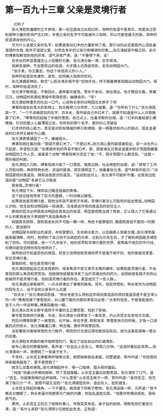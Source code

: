 # 第一百九十三章 父亲是灵境行者
        幻听了
       张元清脸色僵硬的立于原地，第一反应是自己出现幻听，耳畔的低语不是真实，而是自己受到某种力量的影响产生幻听。毕竟父亲的名字不可能被外人知晓，所以可能性最大的是，耳畔的低语源自他的内心。
       可为什么会是父亲的名字，如果是类似幻术的力量影响了我，那引动的必定是我内心深处最渴望的东西.我并不渴望父爱，对死去多年的父亲只剩模湖的印象……张元清疑惑不解之际，前方的傅青阳察觉到他的异常，语气异常严肃，道∶"不要停下来，走!
       百夫长的声音里蕴含让人信服的力量，张元清头脑一清，杂念顿消。
       他屏息凝神，不去管耳边的低语，大步跟上白西装背影，走向动物园大门。
       "张子真，你又要走，你这个背信弃义的小人…"
       耳畔的低语忽地凄厉、哀怨，如同被人抛弃的怨妇。
       张元清绷紧神经，默念"心若冰清天塌不惊"加快步伐，终于跟着傅青阳踏出动物园大门。顿时，耳畔的低语消失了。
       张元清不敢停留，不敢回头，直奔豪华座驾，等车子发动，驶出很远，他才敢回头看。夜幕沉沉，动物园的轮廓在黑暗中若隐若现，幽静诡异。"呼!
       张元清如释重负的吐出一口气，心说狗长老的动物园也太邪乎了吧
       傅青阳端坐在宽大的软椅上，目光略带几分惊奇，几分凝重，道∶"你听到了什么"张元清措辞一下，"一个不该被提及的名字，百夫长，我怀疑自己中幻术了。就是不知道是什么人对我施展了幻术。"傅青阳捻起抽了半根的雪茄，自己点上，吐着浓郁的白烟，道∶"幻术的基础是引爆情绪，针对的是人心最薄弱之处，你听到的那个名字，是你的心灵破绽
       幻术师的核心能力，其实是对目标情绪的牵引和撩拨，能一眼看目标内心的弱点，因此圣者级的幻术师又被称为心魔。
       张元清表情凝固了一下，缓缓摇头。
       傅青阳吞吐着白烟∶"那就不是幻术了。"不是幻术…张元清心里的疑惑被验证，却一点也开心不起来，声音低沉道∶"如果我听到的声音不是幻术，那，那是谁在对我说话莫非刚才周围隐藏着动物园的工作人员，或者某个动物"傅青阳再次否定了他∶"不，刚才周围什么都没有。"这是一倜斥候的判断。
       张元清陷入沉默，傅青阳用力吸了一口雪茄，强势过肺，吐出绵密的白烟，道∶"排除了工作人员和动物，再排除狗长老，说话的是谁，其实很明显了。他看着张元清，语气鲜有的低沉∶"动物园是规则类道具，拥有自我意识的道具。"话说到这份上，张元清不可能听不懂。在我耳边低语的是"动物园"本身它认识我爸
       我爸是…灵境行者!
       张元清低下头，掩饰自己略显扭曲的表情。
       这个结论给他带来了巨大的震撼，一时间难以接受。
       如果我爸是灵境行者，那他当年就不是死于车祸，灵境行者怎么可能死的如此憋屈…动物园认识他，他生前和动物园有一段渊源，没准是这件规则类道具的前任主人
       那他的层次必然很高动物园在我耳边的低语，明显是把我当成了我爸，它认错人了它是通过什么判断我是张子真相貌气息血脉角色卡
       相貌首先排除，我和我爸长的不可能一模一样，角色卡是摩君的.魔君和我爸不是同一时期的人，是血脉吗
       动物园是木妖职业的道具，木妖掌繁衍、生命相关能力，以血脉断人倒是合理…张元清思路越来越清晰，同时，他想到了自己找不出病症的头疼，见到比尔先生后，才了解到病因是灵魂受到了创伤。可问题是，他一个凡夫俗子，他的世界和灵境行者的世界，是两条不相交的平行线，何德何能受这种伤现在他明白了。
       虽然依旧不知道受伤的原因，但至少说明他和灵境世界不是毫不相干的，他的家庭背景里，有位灵境行者。
       那我妈呢，她也是灵境行者
       张元清回想起自己突发怪病时，母亲焦虑不安又束手无策的模样，如果她是灵境行者，不会表现的那么焦虑和慌荒张。但她很快就替我寻来了治疗灵魂创伤的药力，说明她是有路子的所以她虽然不是灵境行者，但知道灵境行者的存在，甚至结交了一些人脉….
       张元清通过串联细节，一点点拼凑出了事情的脉络。另外，他突然想到，狗长老作为动物园的现任主人，会不会和父亲有什么瓜葛
       "百夫长!"张元清收回思绪，"狗长老是怎么得到这件规则类道具的规则类道具是不是主宰人均一件"傅青阳弹了弹雪茄灰，对心腹下属的问题向来有问必答∶"长老的信息，不是我能查的。至于人均一件这种事…傅青阳看他一眼。
       张元清从百夫长那平澹而不平庸的王之蔑视里，找到了答桉。
       豪华座驾继续行驶着，半途，张元清给小绿茶发了一条信息，约止杀宫主在老地方见面。
       然后问傅青阳要了一根雪茄，也不抽，夹在手里.默默发呆.等雪茄快灭的时候，才吸一口凌晨四点的街头，张元清戴着口罩，鸭舌帽，脚步声寂寥回荡。
       治安署街对面咖啡馆的大门敞开，明亮的灯光透过落地窗投在街边，成为这条街道唯一营业的店面。
       张元清轻车熟路的推开咖啡馆的门，看见了站在前台的红裙倩影。
       她专心致志的煮着咖啡，柔声道∶"你去边上坐会儿，等我几分钟。"这话听着如此耳熟……张元清滴咕一声，随便挑了一张桌子坐下。
       不多时，止杀宫主捧着两杯咖啡过来，她把咖啡放在桌面，托腮凝望，笑吟吟道∶"你找我的频率越来越高了，是不是想我了"
       她怎么总喜欢撩我…张元清端起杯子，喝一口咖啡，眉头顿时皱起。
       "纯咖"他最讨厌喝纯咖啡，除了苦就是酸。止杀宫主露出狡黠笑容。张元清叹了口气，道∶"宫主，你就像我喝的这杯咖啡。"什么意思"止杀宫主眸子一转，笑吟吟道∶"虽然苦涩，但充满了吸引力""不，是既不甜又没奶!"张元清铺垫完毕，语出伤人，趁机报复。
       止杀宫主扬起的嘴角，一下子僵住，面具底下的眸子瞪他。张元清话锋一转，沉声道∶"我今晚去见魔眼了，狗长老逼问他楚家灭门桉的内幕，他指名道姓见我。"他敢作死嘲讽疯批，是有底气的。
       果然，止杀宫主立刻忘了咖啡的事儿，呼吸突变急促，身子勐的前倾，明眸死死盯着张元清，道∶"有什么收获"张元清很少见她如此失态，正色道∶